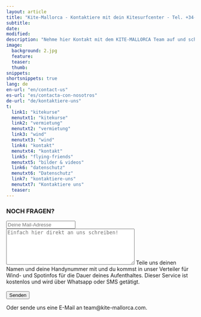 ```yaml
---
layout: article
title: "Kite-Mallorca - Kontaktiere mit dein Kitesurfcenter - Tel. +34-696-264729"
subtitle: 
date: 
modified:
description: "Nehme hier Kontakt mit dem KITE-MALLORCA Team auf und schreibe uns deine Fragen!"
image:
  background: 2.jpg
  feature:
  teaser:
  thumb:
snippets:
shortsnippets: true
lang: de
en-url: "en/contact-us"
es-url: "es/contacta-con-nosotros"
de-url: "de/kontaktiere-uns"
t:
  link1: "kitekurse"
  menutxt1: "kitekurse"
  link2: "vermietung"
  menutxt2: "vermietung"
  link3: "wind"
  menutxt3: "wind"
  link4: "kontakt"
  menutxt4: "kontakt"
  link5: "flying-friends"
  menutxt5: "bilder & videos"
  link6: "datenschutz"
  menutxt6: "Datenschutz"
  link7: "kontaktiere-uns"
  menutxt7: "Kontaktiere uns"
  teaser:
---
```


### NOCH FRAGEN?

<form method="POST" action="http://formspree.io/daniel@kite-mallorca.com">
  <input type="email" name="_replyto" placeholder="Deine Mail-Adresse" required>
  <input type="hidden" name="_subject" value="Infos über Kitekurse od. -Vermietung auf Mallorca">
  <textarea name="body" cols="40" rows="6" placeholder="Einfach hier direkt an uns schreiben!"></textarea>
  <span>Teile uns deinen Namen und deine Handynummer mit und du kommst in unser Verteiler für Wind- und Spotinfos für die Dauer deines Aufenthaltes. Dieser Service ist kostenlos und wird über Whatsapp oder SMS getätigt.</span><br><br>
  <input type="hidden" name="_next" value="{{ site.url }}/de/danke">
  <input type="submit" value="Senden">
</form>
Oder sende uns eine E-Mail an <span style="unicode-bidi:bidi-override; direction: rtl;">moc.acrollam-etik@maet</span>.
